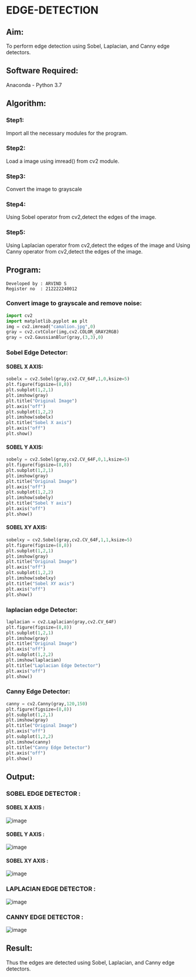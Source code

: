 # EDGE-DETECTION
## Aim:
To perform edge detection using Sobel, Laplacian, and Canny edge detectors.

## Software Required:
Anaconda - Python 3.7

## Algorithm:
### Step1:
Import all the necessary modules for the program.

### Step2:
Load a image using imread() from cv2 module.

### Step3:
Convert the image to grayscale

### Step4:
Using Sobel operator from cv2,detect the edges of the image.

### Step5:

Using Laplacian operator from cv2,detect the edges of the image and Using Canny operator from cv2,detect the edges of the image.

## Program:
```
Developed by : ARVIND S
Register no  : 212222240012
```

### Convert image to grayscale and remove noise:
```python
import cv2
import matplotlib.pyplot as plt
img = cv2.imread("camalion.jpg",0)
gray = cv2.cvtColor(img,cv2.COLOR_GRAY2RGB)
gray = cv2.GaussianBlur(gray,(3,3),0)
```

### Sobel Edge Detector:
#### SOBEL X AXIS: 
```python
sobelx = cv2.Sobel(gray,cv2.CV_64F,1,0,ksize=5)
plt.figure(figsize=(8,8))
plt.subplot(1,2,1)
plt.imshow(gray)
plt.title("Original Image")
plt.axis("off")
plt.subplot(1,2,2)
plt.imshow(sobelx)
plt.title("Sobel X axis")
plt.axis("off")
plt.show()
```

#### SOBEL Y AXIS:
```python 
sobely = cv2.Sobel(gray,cv2.CV_64F,0,1,ksize=5)
plt.figure(figsize=(8,8))
plt.subplot(1,2,1)
plt.imshow(gray)
plt.title("Original Image")
plt.axis("off")
plt.subplot(1,2,2)
plt.imshow(sobely)
plt.title("Sobel Y axis")
plt.axis("off")
plt.show()
```

#### SOBEL XY AXIS: 
```python 
sobelxy = cv2.Sobel(gray,cv2.CV_64F,1,1,ksize=5)
plt.figure(figsize=(8,8))
plt.subplot(1,2,1)
plt.imshow(gray)
plt.title("Original Image")
plt.axis("off")
plt.subplot(1,2,2)
plt.imshow(sobelxy)
plt.title("Sobel XY axis")
plt.axis("off")
plt.show()
```

### laplacian edge Detector:
```python
laplacian = cv2.Laplacian(gray,cv2.CV_64F)
plt.figure(figsize=(8,8))
plt.subplot(1,2,1)
plt.imshow(gray)
plt.title("Original Image")
plt.axis("off")
plt.subplot(1,2,2)
plt.imshow(laplacian)
plt.title("Laplacian Edge Detector")
plt.axis("off")
plt.show()
```

### Canny Edge Detector:
```python 
canny = cv2.Canny(gray,120,150)
plt.figure(figsize=(8,8))
plt.subplot(1,2,1)
plt.imshow(gray)
plt.title("Original Image")
plt.axis("off")
plt.subplot(1,2,2)
plt.imshow(canny)
plt.title("Canny Edge Detector")
plt.axis("off")
plt.show()
```

## Output:
### SOBEL EDGE DETECTOR :
#### SOBEL X AXIS :
![image](https://github.com/S-ARVIND01/EDGE-DETECTION/assets/118707337/43f7a2f1-b65d-4324-8d10-e4b804a3f027)

#### SOBEL Y AXIS :
![image](https://github.com/S-ARVIND01/EDGE-DETECTION/assets/118707337/de0a1869-20e8-435f-8138-4b41c149858b)

#### SOBEL XY AXIS :
![image](https://github.com/S-ARVIND01/EDGE-DETECTION/assets/118707337/95d651b3-1bd3-4d9b-8bf5-86e391ca822a)

### LAPLACIAN EDGE DETECTOR :
![image](https://github.com/S-ARVIND01/EDGE-DETECTION/assets/118707337/ef8f2c6a-678a-4def-83e8-20bfc862cb21)

### CANNY EDGE DETECTOR :
![image](https://github.com/S-ARVIND01/EDGE-DETECTION/assets/118707337/5e621d7e-37bc-455e-8b78-e44e6a4cb4b7)

## Result:
Thus the edges are detected using Sobel, Laplacian, and Canny edge detectors.
